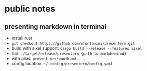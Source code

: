 # public notes


## presenting markdown in terminal

- install rust
- `git checkout https://github.com/mfontanini/presenterm.git`
- build with sixel support: `cargo build --release --features sixel`
- run: `./target/release/presenterm {path-to-markdown.md}`
- with alias: `present src/oauth.md`
- config location: `~/.config/presenterm/config.yaml`
